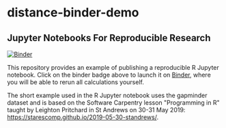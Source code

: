 # distance-binder-demo

## Jupyter Notebooks For Reproducible Research

[![Binder](https://mybinder.org/badge_logo.svg)](https://mybinder.org/v2/gh/rse-standrewscs/distance-binder-demo/master?filepath=lines-distill.ipynb)

This repository provides an example of publishing a reproducible
R Jupyter notebook. Click on the binder badge above to launch it
on [Binder](https://mybinder.org), where you will be able to rerun
all calculations yourself.

The short example used in the R Jupyter notebook uses the gapminder
dataset and is based on the Software Carpentry lesson "Programming in R"
taught by Leighton Pritchard in St Andrews on 30-31 May 2019:
<https://starescomp.github.io/2019-05-30-standrews/>.
